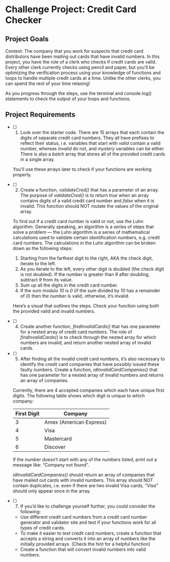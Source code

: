 # Challenge Project: Credit Card Checker

## Project Goals
Context: The company that you work for suspects that credit card distributors have been mailing out cards that have invalid numbers. In this project, you have the role of a clerk who checks if credit cards are valid. Every other clerk currently checks using pencil and paper, but you’ll be optimizing the verification process using your knowledge of functions and loops to handle multiple credit cards at a time. Unlike the other clerks, you can spend the rest of your time relaxing!

As you progress through the steps, use the terminal and console.log() statements to check the output of your loops and functions.

## Project Requirements

- [ ] 1. Look over the starter code. There are 15 arrays that each contain the digits of separate credit card numbers. They all have prefixes to reflect their status, i.e. variables that start with *valid* contain a valid number, whereas *invalid* do not, and *mystery* variables can be either. There is also a *batch* array that stores all of the provided credit cards in a single array.

  You’ll use these arrays later to check if your functions are working properly.

- [ ] 2. Create a function, *validateCred()* that has a parameter of an array. The purpose of *validateCred()* is to return *true* when an array contains digits of a valid credit card number and *false* when it is invalid. This function should NOT mutate the values of the original array.

  To find out if a credit card number is valid or not, use the Luhn algorithm. Generally speaking, an algorithm is a series of steps that solve a problem — the Luhn algorithm is a series of mathematical calculations used to validate certain identification numbers, e.g. credit card numbers. The calculations in the Luhn algorithm can be broken down as the following steps:

  1. Starting from the farthest digit to the right, AKA the check digit, iterate to the left.
  2. As you iterate to the left, every other digit is doubled (the check digit is not doubled). If the number is greater than *9* after doubling, subtract *9* from its value.
  3. Sum up all the digits in the credit card number.
  4. If the sum modulo *10* is *0* (if the sum divided by *10* has a remainder of *0*) then the number is valid, otherwise, it’s invalid.
  
  Here’s a visual that outlines the steps. Check your function using both the provided valid and invalid numbers.

- [ ] 4. Create another function, *findInvalidCards()* that has one parameter for a nested array of credit card numbers. The role of *findInvalidCards()* is to check through the nested array for which numbers are invalid, and return another nested array of invalid cards.

- [ ] 5. After finding all the invalid credit card numbers, it’s also necessary to identify the credit card companies that have possibly issued these faulty numbers. Create a function, *idInvalidCardCompanies()* that has one parameter for a nested array of invalid numbers and returns an array of companies.

  Currently, there are 4 accepted companies which each have unique first digits. The following table shows which digit is unique to which company:

  | First Digit |	Company |
  | --- | ----- |
  | 3 |	Amex (American Express) |
  | 4 |	Visa |
  | 5 |	Mastercard |
  | 6 |	Discover |

  If the number doesn’t start with any of the numbers listed, print out a message like: “Company not found”.

  *idInvalidCardCompanies()* should return an array of companies that have mailed out cards with invalid numbers. This array should NOT contain duplicates, i.e. even if there are two invalid Visa cards, *"Visa"* should only appear once in the array.

- [ ] 7. If you’d like to challenge yourself further, you could consider the following:

  - Use different credit card numbers from a credit card number generator and validator site and test if your functions work for all types of credit cards.
  - To make it easier to test credit card numbers, create a function that accepts a string and converts it into an array of numbers like the initially provided arrays. (Check the hint for a helpful function)
  - Create a function that will convert invalid numbers into valid numbers.